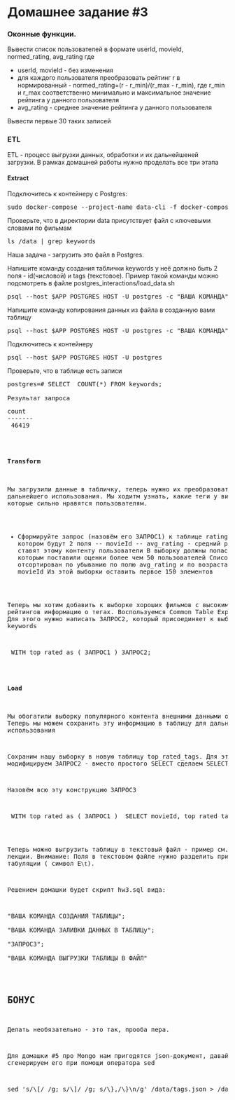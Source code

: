 # Домашнее задание #3

### Оконные функции.

Вывести список пользователей в формате userId, movieId, normed_rating, avg_rating где

- userId, movieId - без изменения
- для каждого пользователя преобразовать рейтинг r в нормированный - normed_rating=(r - r_min)/(r_max - r_min), где r_min и r_max соответственно минимально и максимальное значение рейтинга у данного пользователя
- avg_rating - среднее значение рейтинга у данного пользователя

Вывести первые 30 таких записей

### ETL

ETL - процесс выгрузки данных, обработки и их дальнейшеней загрузки. В рамках домашней работы нужно проделать все три этапа

#### Extract

Подключитесь к контейнеру с Postgres:

<pre>
sudo docker-compose --project-name data-cli -f docker-compose.yml run --rm data-client
</pre>

Проверьте, что в директории data присутствует файл с ключевыми словами по фильмам

<pre>
ls /data | grep keywords
</pre>

Наша задача - загрузить это файл в Postgres. 

Напишите команду создания таблички keywords у неё должно быть 2 поля - id(числовой) и tags (текстовое).  Пример такой команды можно подсмотреть в файле postgres_interactions/load_data.sh
<pre>
psql --host $APP_POSTGRES_HOST -U postgres -c "ВАША КОМАНДА"
</pre>

Напишите команду копирования данных из файла в созданную вами таблицу
<pre>
psql --host $APP_POSTGRES_HOST -U postgres -c "ВАША КОМАНДА"
</pre>

Подключитесь к контейнеру
<pre>
psql --host $APP_POSTGRES_HOST -U postgres
</pre>

Проверьте, что в таблице есть записи
<pre>
postgres=# SELECT  COUNT(*) FROM keywords;

Результат запроса
<pre>
count
-------
 46419
</pre>

#### Transform

Мы загрузили данные в табличку, теперь нужно их преобразовать для дальнейшего использования. Мы ходитм узнать, какие теги у вильмов, которые сильно нравятся пользователям.

- Сформируйте запрос (назовём его ЗАПРОС1) к таблице ratings, в котором будут 2 поля
-- movieId
-- avg_rating - средний рейтинг, который ставят этому контенту пользователи
В выборку должны попасть те фильмы, которым поставили оценки более чем 50 пользователей
Список должен быть отсортирован по убыванию по полю avg_rating и по возрастанию по полю movieId
Из этой выборки оставить первое 150 элементов

Теперь мы хотим добавить к выборке хороших фильмов с высоким рейтингов информацию о тегах. Воспользуемся Common Table Expressions. Для этого нужно написать ЗАПРОС2, который присоединяет к выборке таблицу keywords

<pre>
 WITH top_rated as ( ЗАПРОС1 ) ЗАПРОС2;
</pre>

#### Load

Мы обогатили выборку популярного контента внешними данными о тегах. Теперь мы можем сохранить эту информацию в таблицу для дальнейшего использования

Сохраним нашу выборку в новую таблицу top_rated_tags. Для этого мы модифицируем ЗАПРОС2 - вместо простого SELECT сделаем SELECT INTO.

Назовём всю эту конструкцию ЗАПРОС3
<pre>
 WITH top_rated as ( ЗАПРОС1 )  SELECT movieId, top_rated_tags INTO имя_таблицы FROM top_rated ...;
</pre>

Теперь можно выгрузить таблицу в текстовый файл - пример см. в лекции. Внимание: Поля в текстовом файле нужно разделить при помощи табуляции ( символ E`\t`).

Решением домашки будет скрипт hw3.sql вида:

<pre>
"ВАША КОМАНДА СОЗДАНИЯ ТАБЛИЦЫ";

"ВАША КОМАНДА ЗАЛИВКИ ДАННЫХ В ТАБЛИЦу";

"ЗАПРОС3";

"ВАША КОМАНДА ВЫГРУЗКИ ТАБЛИЦЫ В ФАЙЛ"
</pre>


## БОНУС

Делать необязательно - это так, прооба пера.

Для домашки #5 про Mongo нам пригодятся json-документ, давайте сгенерируем его при помощи оператора sed
<pre>
sed 's/\[/ /g; s/\]/ /g; s/\},/\}\n/g' /data/tags.json > /data/tags_preproc.json
</pre>
